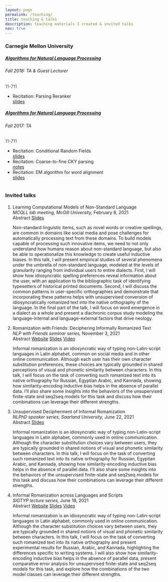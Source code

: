 ```yaml
---
layout: page
permalink: /teaching/
title: teaching & talks
description: teaching materials I created & invited talks
nav: true
---
```


### Carnegie Mellon University

<div class="card class mt-3">
  <div class="p-3">
    <div class="row">
      <div class="col-sm-10">
        <h5 class="card-title"><a href="http://demo.clab.cs.cmu.edu/11711fa18/" target="_blank">Algorithms for Natural Language Processing</a></h5>
        <h6 class="card-subtitle font-italic">Fall 2018: TA & Guest Lecturer</h6>
      </div>
      <div class="col-sm-2 text-sm-right">
        <span class="badge" style="background-color:var(--global-theme-color); opacity:0.8"> 
          11-711
        </span>
      </div>
    </div>
    <ul class="card-text font-weight-light list-group list-group-flush">  
      <li class="list-group-item">
        <div class="row">
          <div class="col-sm-10">
            Recitation: Parsing Reranker
          </div>
          <div class="col-sm-2">
            <a href="http://demo.clab.cs.cmu.edu/11711fa18/recitation_notes/recitation_slides_rerank.pdf" target="_blank">slides</a>&nbsp;
          </div>
        </div>
      </li>  
    </ul>
    
  </div>
</div>


<div class="card class mt-3">
  <div class="p-3">
    <div class="row">
      <div class="col-sm-10">
        <h5 class="card-title"><a href="http://www.cs.cmu.edu/afs/cs/user/tbergkir/www/11711fa17/" target="_blank">Algorithms for Natural Language Processing</a></h5>
        <h6 class="card-subtitle font-italic">Fall 2017: TA</h6>
      </div>
      <div class="col-sm-2 text-sm-right">
        <span class="badge" style="background-color:var(--global-theme-color); opacity:0.8">
          11-711
        </span>
      </div>
    </div>
    <ul class="card-text font-weight-light list-group list-group-flush">
      <li class="list-group-item">
        <div class="row">
          <div class="col-sm-10">
            Recitation: Conditional Random Fields
          </div>
          <div class="col-sm-2">
            <a href="http://www.cs.cmu.edu/afs/cs/user/tbergkir/www/11711fa17/recitation5_slides.pdf" target="_blank">slides</a>&nbsp;
          </div>
        </div>
      </li>
      <li class="list-group-item">
        <div class="row">
          <div class="col-sm-10">
            Recitation: Coarse-to-fine CKY parsing
          </div>
          <div class="col-sm-2">
            <a href="http://www.cs.cmu.edu/afs/cs/user/tbergkir/www/11711fa17/recitation8_notes_coarse_to_fine.pdf" target="_blank">notes</a>&nbsp;
          </div>
        </div>
      </li>
      <li class="list-group-item">
        <div class="row">
          <div class="col-sm-10">
            Recitation: EM algorithm for word alignment
          </div>
          <div class="col-sm-2">
            <a href="http://www.cs.cmu.edu/afs/cs/user/tbergkir/www/11711fa17/recitation10_slides.pdf" target="_blank">slides</a>&nbsp;            
          </div>
        </div>
      </li>  
    </ul>
    
  </div>
</div>

<div class="publications">
  <h3 style="margin-bottom:0.5cm;margin-top:1cm;">Invited talks</h3>
  <ol class="bibliography">
    <li><div class="row">
  <div class="col-sm-8">
      <div class="title">Learning Computational Models of Non-Standard Language</div>
      <div class="periodical">    
        <em>MCQLL lab meeting, McGill University,</em> February 8, 2021        
      </div>
    <div class="links"> 
      <a class="btn btn-sm z-depth-0 abstract" role="button">Abstract</a>
      <a href="/~mryskina/assets/pdf/Ryskina-MCQLL-slides.pdf" class="btn btn-sm z-depth-0" role="button" target="_blank">Slides</a>
    </div> 
    <div class="abstract hidden">
      <p>Non-standard linguistic items, such as novel words or creative spellings, are common in domains like social media and pose challenges for automatically processing text from these domains. To build models capable of processing such innovative items, we need to not only understand how humans reason about non-standard language, but also be able to operationalize this knowledge to create useful inductive biases. In this talk, I will present empirical studies of several phenomena under the umbrella of non-standard language, modeled at the levels of granularity ranging from individual users to entire dialects. First, I will show how idiosyncratic spelling preferences reveal information about the user, with an application to the bibliographic task of identifying typesetters of historical printed documents. Second, I will discuss the common patterns in user-specific orthographies and demonstrate that incorporating these patterns helps with unsupervised conversion of idiosyncratically romanized text into the native orthography of the language. In the final part of the talk, I will focus on word emergence in a dialect as a whole and present a diachronic corpus study modeling the language-internal and language-external factors that drive neology.</p>
    </div>   
  </div>
  </div>
  </li>
  <li><div class="row">
  <div class="col-sm-8">
      <div class="title">Romanization with Friends: Deciphering Informally Romanized Text</div>
      <div class="periodical">    
        <em>NLP with Friends seminar series,</em> November 3, 2021        
      </div>
    <div class="links"> 
      <a class="btn btn-sm z-depth-0 abstract" role="button">Abstract</a>
      <a href="https://nlpwithfriends.com/speakers/maria-ryskina" class="btn btn-sm z-depth-0" role="button" target="_blank">Website</a>
      <a href="/~mryskina/assets/pdf/Ryskina-NLPWithFriends-slides.pdf" class="btn btn-sm z-depth-0" role="button" target="_blank">Slides</a>
      <a href="https://youtu.be/fSEyOeTpv5c" class="btn btn-sm z-depth-0" role="button" target="_blank">Video</a>
    </div> 
    <div class="abstract hidden">
      <p>Informal romanization is an idiosyncratic way of typing non-Latin-script languages in Latin alphabet, common on social media and in other online communication. Although each user has their own character substitution preferences, these choices are typically grounded in shared perceptions of visual and phonetic similarity between characters. In this talk, I will focus on the task of converting such romanized text into its native orthography for Russian, Egyptian Arabic, and Kannada, showing how similarity-encoding inductive bias helps in the absence of parallel data. I’ll also share some insights into the behaviors of the unsupervised finite-state and seq2seq models for this task and discuss how their combinations can leverage their different strengths.</p>
    </div>   
  </div>
  </div>
  </li>
  <li><div class="row">
  <div class="col-sm-8">
      <div class="title">Unsupervised Decipherment of Informal Romanization</div>
      <div class="periodical">    
        <em>NLPhD speaker series, Saarland University,</em> June 22, 2021        
      </div>
    <div class="links">
      <a class="btn btn-sm z-depth-0 abstract" role="button">Abstract</a> 
      <a href="/~mryskina/assets/pdf/Ryskina-NLPhD-slides.pdf" class="btn btn-sm z-depth-0" role="button" target="_blank">Slides</a>
    </div>
    <div class="abstract hidden">
      <p>Informal romanization is an idiosyncratic way of typing non-Latin-script languages in Latin alphabet, commonly used in online communication. Although the character substitution choices vary between users, they are typically grounded in shared notions of visual and phonetic similarity between characters. In this talk, I will focus on the task of converting such romanized text into its native orthography for Russian, Egyptian Arabic, and Kannada, showing how similarity-encoding inductive bias helps in the absence of parallel data. I'll also share some insights into the behaviors of the unsupervised finite-state and seq2seq models for this task and discuss how their combinations can leverage their different strengths.</p>
    </div>     
  </div>
  </div>
  </li>
  <li><div class="row">
  <div class="col-sm-8">
      <div class="title">Informal Romanization across Languages and Scripts</div>
      <div class="periodical">    
        <em>SIGTYP lecture series,</em> June 18, 2021        
      </div>
    <div class="links"> 
      <a class="btn btn-sm z-depth-0 abstract" role="button">Abstract</a>
      <a href="https://sigtyp.github.io/lectures.html#lecture-ryskina" class="btn btn-sm z-depth-0" role="button" target="_blank">Website</a>
      <a href="/~mryskina/assets/pdf/Ryskina-SIGTYP-slides.pdf" class="btn btn-sm z-depth-0" role="button" target="_blank">Slides</a>
      <a href="https://www.youtube.com/watch?v=ZCgbancq4zc&list=PLFIGad0NI4ovlwmNdHMVGnEVt3lnXUim6" class="btn btn-sm z-depth-0" role="button" target="_blank">Video</a>
    </div> 
    <div class="abstract hidden">
      <p>Informal romanization is an idiosyncratic way of typing non-Latin-script languages in Latin alphabet, commonly used in online communication. Although the character substitution choices vary between users, they are typically grounded in shared notions of visual and phonetic similarity between characters. In this talk, I will focus on the task of converting such romanized text into its native orthography and present experimental results for Russian, Arabic, and Kannada, highlighting the differences specific to writing systems. I will also show how similarity-encoding inductive bias helps in the absence of parallel data, present comparative error analysis for unsupervised finite-state and seq2seq models for this task, and explore how the combinations of the two model classes can leverage their different strengths.</p>
    </div>   
  </div>
  </div>
  </li>
</ol>
</div>


